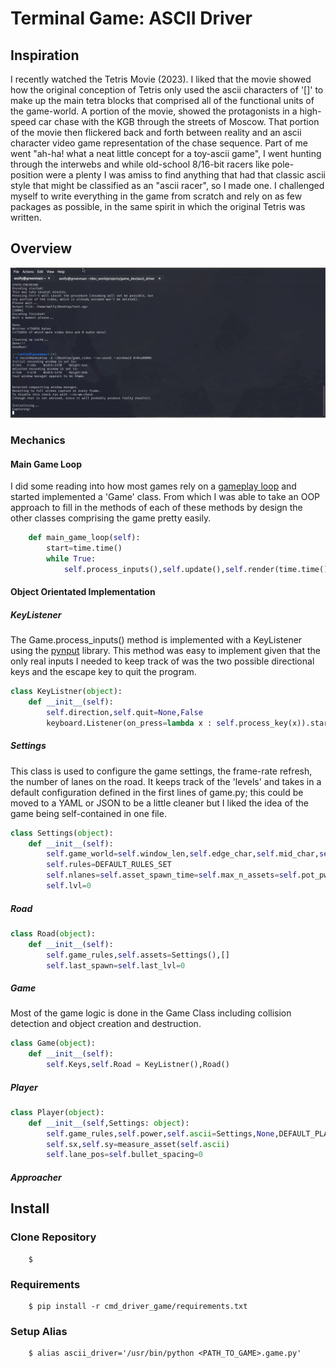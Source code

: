 # Terminal Game: ASCII Driver

## Inspiration
I recently watched the Tetris Movie (2023). I liked that the movie showed how the original conception of Tetris 
only used the ascii characters of '[]' to make up the main tetra blocks that comprised all of the functional units of the game-world. A portion of the movie, showed the protagonists 
in a high-speed car chase with the KGB through the streets of Moscow. That portion of the movie then flickered back and forth between reality 
and an ascii character video game representation of the chase sequence. Part of me went "ah-ha! what a neat little concept for a toy-ascii game", I went hunting through the interwebs and while 
old-school 8/16-bit racers  like pole-position were a plenty I was amiss to find anything that had that classic ascii style that might be classified as an "ascii racer", so I made one. I challenged myself 
to write everything in the game from scratch and rely on as few packages as possible, in the same spirit in which the original Tetris was written.

## Overview
![](https://github.com/lukaselsrode/projects/blob/main/game_dev/ascii_driver/misc/game_video.gif)
### Mechanics
#### Main Game Loop
I did some reading into how most games rely on a [gameplay loop](https://gameprogrammingpatterns.com/game-loop.html) and started implemented a 'Game' class. 
From which I was able to take an OOP approach to fill in the methods of each of these methods by design the other classes comprising the game pretty easily.
```python
    def main_game_loop(self):
        start=time.time()
        while True:
            self.process_inputs(),self.update(),self.render(time.time(),start)
```
#### Object Orientated Implementation
##### KeyListener
The Game.process_inputs() method is implemented with a KeyListener using the [pynput](https://pypi.org/project/pynput/) library. This method was easy to implement given that the only real inputs I needed to keep track of was the two possible directional keys and the escape key to quit the program. 
```python
class KeyListner(object):
    def __init__(self):
        self.direction,self.quit=None,False
        keyboard.Listener(on_press=lambda x : self.process_key(x)).start()
```
##### Settings
This class is used to configure the game settings, the frame-rate refresh, the number of lanes on the road. It keeps track of the 'levels' and takes in a default configuration defined in the first lines of game.py; this could be moved to a YAML or JSON to be a little cleaner but I liked the idea of the game being self-contained in one file. 
```python
class Settings(object):
    def __init__(self):
        self.game_world=self.window_len,self.edge_char,self.mid_char,self.open_char,self.secs_per_lvl = DEFAULT_WINDOW_LENGTH,'_', '- ',' ',DEFAULT_TIME_PER_LVL
        self.rules=DEFAULT_RULES_SET
        self.nlanes=self.asset_spawn_time=self.max_n_assets=self.pot_pwrup=self.t_per_frame=self.asset_jump_time=None
        self.lvl=0
```
##### Road
```python
class Road(object):
    def __init__(self):
        self.game_rules,self.assets=Settings(),[]
        self.last_spawn=self.last_lvl=0
```
##### Game
Most of the game logic is done in the Game Class including collision detection and object creation and destruction. 
```python
class Game(object):
    def __init__(self):
        self.Keys,self.Road = KeyListner(),Road()
```
##### Player
```python
class Player(object):
    def __init__(self,Settings: object):
        self.game_rules,self.power,self.ascii=Settings,None,DEFAULT_PLAYER_CAR                  
        self.sx,self.sy=measure_asset(self.ascii)                               
        self.lane_pos=self.bullet_spacing=0
```
##### Approacher
## Install
### Clone Repository
```shell
    $  
```
### Requirements
```shell
    $ pip install -r cmd_driver_game/requirements.txt 
```
### Setup Alias 
```shell
    $ alias ascii_driver='/usr/bin/python <PATH_TO_GAME>.game.py'
```

